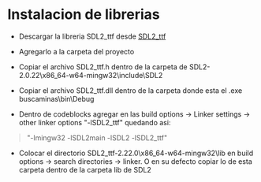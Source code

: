 # Instalacion de librerias
* Descargar la libreria SDL2_ttf desde
[SDL2_ttf](https://github.com/libsdl-org/SDL_ttf/releases/download/release-2.22.0/SDL2_ttf-devel-2.22.0-mingw.tar.gz)

* Agregarlo a la carpeta del proyecto
* Copiar el archivo SDL2_ttf.h dentro de la carpeta de SDL2-2.0.22\x86_64-w64-mingw32\include\SDL2
* Copiar el archivo SDL2_ttf.dll dentro de la carpeta donde esta el .exe buscaminas\bin\Debug
* Dentro de codeblocks agregar en las build options -> Linker settings -> other linker options "-lSDL2_ttf" quedando asi: 
> "-lmingw32 -lSDL2main -lSDL2 -lSDL2_ttf"
* Colocar el directorio SDL2_ttf-2.22.0\x86_64-w64-mingw32\lib en  build options -> search directories -> linker. O en su defecto copiar lo de esta carpeta dentro de la carpeta lib de SDL2
